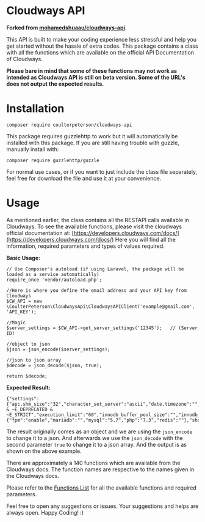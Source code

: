 # Cloudways API

**Forked from [mohamedshuaau/cloudways-api](https://github.com/mohamedshuaau/cloudways-api).**

This API is built to make your coding experience less stressful and help you get started without the hassle of extra codes. This package contains a class with all the functions which are available on the official API Documentation of Cloudways.

**Please bare in mind that some of these functions may not work as intended as Cloudways API is still on beta version. Some of the URL's does not output the expected results.**

# Installation
	composer require coulterpeterson/cloudways-api

This package requires guzzlehttp to work but it will automatically be installed with this package. If you are still having trouble with guzzle, manually install with:

	composer require guzzlehttp/guzzle

For normal use cases, or if you want to just include the class file separately, feel free for download the file and use it at your convenience.

# Usage
As mentioned earlier, the class contains all the RESTAPI calls available in Cloudways. To see the available functions, please visit the cloudways official documentation at: [https://developers.cloudways.com/docs/](https://developers.cloudways.com/docs/)
Here you will find all the information, required parameters and types of values required.

**Basic Usage:**

	// Use Composer's autoload (if using Laravel, the package will be loaded as a service automatically)
 	require_once 'vendor/autoload.php';
 
 	//Here is where you define the email address and your API key from Cloudways  
	$CW_API = new \CoulterPeterson\CloudwaysApi\CloudwaysAPIClient('example@gmail.com', 'API_KEY');  
  
	//Magic
	$server_settings = $CW_API->get_server_settings('12345');   // (Server ID)
  
	//object to json
	$json = json_encode($server_settings);  
  
	//json to json array
	$decode = json_decode($json, true);  
  
	return $decode;

**Expected Result:**

	{"settings":{"apc.shm_size":"32","character_set_server":"ascii","date.timezone":"","display_errors":"Off","error_reporting":"E_ALL & ~E_DEPRECATED & ~E_STRICT","execution_limit":"60","innodb_buffer_pool_size":"","innodb_lock_wait_timeout":"","key_buffer_size":"","max_connections":"150","max_input_time":"60","max_input_vars":"2500","memory_limit":"128","mod_xdebug":"disable","nginx_http2":"enable","package_versions":{"fpm":"enable","mariadb":"","mysql":"5.7","php":"7.3","redis":""},"short_open_tag":"off","static_cache_expiry":"43200","upload_size":"10","wait_timeout":""}}

The result originally comes as an object and we are using the `json_encode` to change it to a json. And afterwards we use the `json_decode` with the second parameter `true` to change it to a json array. And the output is as shown on the above example. 

There are approximately a 140 functions which are available from the Cloudways docs. The function names are respective to the names given in the Cloudways docs.

Please refer to the [Functions List](FunctionsList.md) for all the available functions and required parameters.

Feel free to open any suggestions or issues. Your suggestions and helps are always open. Happy Coding! :)
